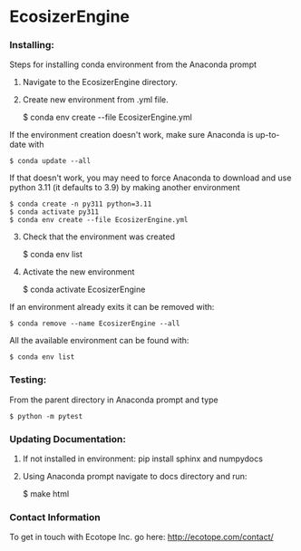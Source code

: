 # EcosizerEngine 	

### Installing:
Steps for installing conda environment from the Anaconda prompt
1. Navigate to the EcosizerEngine directory.
2. Create new environment from .yml file.


	$ conda env create --file EcosizerEngine.yml

If the environment creation doesn't work, make sure Anaconda is up-to-date with

    $ conda update --all

If that doesn't work, you may need to force Anaconda to download and use python 3.11 (it defaults to 3.9) by making another environment

    $ conda create -n py311 python=3.11
    $ conda activate py311
    $ conda env create --file EcosizerEngine.yml

3. Check that the environment was created


	$ conda env list

4. Activate the new environment


	$ conda activate EcosizerEngine

If an environment already exits it can be removed with:

	$ conda remove --name EcosizerEngine --all


All the available environment can be found with:

	$ conda env list

### Testing:
From the parent directory in Anaconda prompt and type

	$ python -m pytest

### Updating Documentation:
1. If not installed in environment: pip install sphinx and numpydocs
2. Using Anaconda prompt navigate to docs directory and run:


	$ make html

### Contact Information
To get in touch with Ecotope Inc. go here: http://ecotope.com/contact/